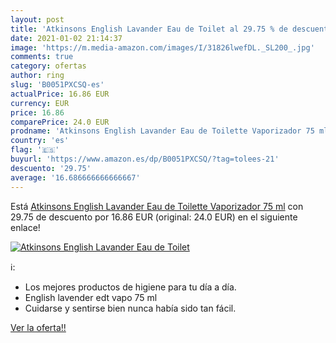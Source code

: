 ```yaml
---
layout: post
title: 'Atkinsons English Lavander Eau de Toilet al 29.75 % de descuento'
date: 2021-01-02 21:14:37
image: 'https://m.media-amazon.com/images/I/31826lwefDL._SL200_.jpg'
comments: true
category: ofertas
author: ring
slug: 'B0051PXCSQ-es'
actualPrice: 16.86 EUR
currency: EUR
price: 16.86
comparePrice: 24.0 EUR
prodname: 'Atkinsons English Lavander Eau de Toilette Vaporizador 75 ml'
country: 'es'
flag: '🇪🇸'
buyurl: 'https://www.amazon.es/dp/B0051PXCSQ/?tag=tolees-21'
descuento: '29.75'
average: '16.686666666666667'
---
```


Está [Atkinsons English Lavander Eau de Toilette Vaporizador 75 ml](https://www.amazon.es/dp/B0051PXCSQ/?tag=tolees-21) con 29.75 de descuento por 16.86 EUR (original: 24.0 EUR) en el siguiente enlace!

[![Atkinsons English Lavander Eau de Toilet](https://m.media-amazon.com/images/I/31826lwefDL._SL200_.jpg)](https://www.amazon.es/dp/B0051PXCSQ/?tag=tolees-21)

ℹ️:

- Los mejores productos de higiene para tu día a día.
- English lavender edt vapo 75 ml
- Cuidarse y sentirse bien nunca había sido tan fácil.

[Ver la oferta!!](https://www.amazon.es/dp/B0051PXCSQ/?tag=tolees-21)
